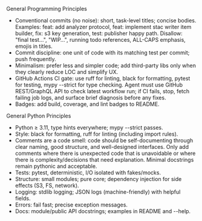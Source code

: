 
General Programming Principles

- Conventional commits (no noise): short, task-level titles; concise bodies.
  Examples: feat: add analyzer protocol, feat: implement stac writer item builder, fix: s3 key generation, test: publisher happy path.
  Disallow: "final test…", "WIP…", running todo references, ALL-CAPS emphasis, emojis in titles.
- Commit discipline: one unit of code with its matching test per commit; push frequently.
- Minimalism: prefer less and simpler code; add third-party libs only when they clearly reduce LOC and simplify UX.
- GitHub Actions CI gate: use ruff for linting, black for formatting, pytest for testing, mypy --strict for type checking. Agent must use GitHub REST/GraphQL API to check latest workflow run; if CI fails, stop, fetch failing job logs, and surface brief diagnosis before any fixes.
- Badges: add build, coverage, and lint badges to README.

General Python Principles

- Python ≥ 3.11, type hints everywhere; mypy --strict passes.
- Style: black for formatting, ruff for linting (including import rules).
- Comments are a code smell: code should be self-documenting through clear naming, good structure, and well-designed interfaces. Only add comments where there is unexpected code that is unavoidable or where there is complexity/decisions that need explanation. Minimal docstrings remain pythonic and acceptable.
- Tests: pytest, deterministic, I/O isolated with fakes/mocks.
- Structure: small modules; pure core; dependency injection for side effects (S3, FS, network).
- Logging: stdlib logging; JSON logs (machine-friendly) with helpful fields.
- Errors: fail fast; precise exception messages.
- Docs: module/public API docstrings; examples in README and --help.

